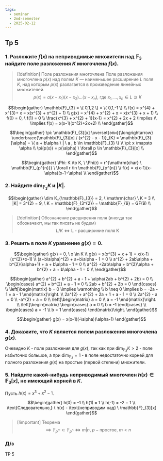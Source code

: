 ```yaml
---
tags:
  - seminar
  - 2nd-semester
  - 2025-02-12
---
```

## Тр 5

### 1. Разложите $f(x)$ на неприводимые множители над $\mathbb{F}_{3}$ найдите поле разложения $K$ многочлена $f(x)$.

> [!definition] Поле разложения многочлена
> Поле разложения многочлена $p(x)$ над полем $K$ — наименьшее расширение $L$ поля $K$, над которым $p(x)$ разлагается в произведение линейных множителей.
> $$p(x) = a(x-x_{1})(x-x_{2})\dots(x-x_{n}), \ \text{где} \ x_{1},\dots,x_{n} \in L \supseteq K$$

$$\begin{gather}
\mathbb{F}_{3} = \{ 0,1,2 \} = \{ 0,1,-1 \} \\
f(x) = x^{4} + x^{3}+ x = x(x^{3} + x^{2} + 1) \\
g(x) = x^{4} + x^{2} + x = x(x^{3} + x + 1) \\ 
f(0) = 0, \ f(1) = 0 \\
\frac{x^{3} + x^{2} + 1}{x-1} = x^{2} + 2x + 2 \implies \\
\implies f(x) = x(x-1)(x^{2}+2x+2) \\
\end{gather}$$

$$\begin{gather}
\pi: \mathbb{F}_{3}[x] \overset{эпи}{\longrightarrow} \underbrace{\mathbb{F}_{3}[x] / (x^{2} - x - 1)}_{K} = \mathbb{F}_{3}[\alpha] = \{ a + b\alpha \ | \ a , b \in \mathbb{F}_{3} \} \\
\pi: x \mapsto \alpha \\
\pi(p(x)) = p(\alpha) \ \forall p \in \mathbb{F}_{3}[x] \\
\end{gather}$$

$$\begin{gather}
\Phi: K \to K, \ \Phi(r) = r^{\mathrm{char} \ \mathbb{F}_{p^{n}}} \ \forall r \in \mathbb{F}_{p^{n}} \\
f(x) = x(x-1)(x-\alpha)(x-1+\alpha) \\
\end{gather}$$

### 2. Найдите $\dim_{\mathbb{F}_{3}} K$ и $|K|$.

$$\begin{gather}
\dim K_{\mathbb{F}_{3}} = 2, \ \mathrm{char} \ K = 3 \\
|K| = 3^{2} = 9, \ K = \mathbb{F}_{3^{2}} = \mathbb{F}_{9} = GF(9) \\
\end{gather}$$

> [!definition] Обозначение расширения поля (иногда так обозначают, мы так писать не будем)
> $$L / K \iff \text{L - расшириние поля K}$$

### 3. Решить в поле $K$ уравнение $g(x) = 0$.

$$\begin{gather}
g(x) = 0, \ x \in K \\
g(x) = x(x^{3} + x + 1) = x(x-1)(x^{2}+x-1) \\
(a+b\alpha)^{2} + a+b\alpha - 1 = 0 \\
a^{2} + 2ab\alpha + b^{2}(\alpha+1) + a + b\alpha - 1 = 0 \\
a^{2} +2ab\alpha + b^{2}\alpha + b^{2} + a + b\alpha - 1 = 0 \\
\end{gather}$$

$$\begin{gather}
a^{2} + b^{2} + a - 1 + \alpha(2ab + b^{2} + 2b) = 0 \\
\begin{cases}
a^{2} + b^{2} + a - 1 = 0 \\
2ab + b^{2} + 2b = 0
\end{cases} \\
\left[\begin{matrix}
b = 0 \implies \varnothing \\
b \neq 0 \implies b = -2a - 1 = a - 1 
\end{matrix}\right. \\
2a^{2} + a^{2} + 2a + 1 + a - 1 = 0 \\
2a^{2} - a = 0 \\
-a^{2} + a = 0 \\
\left[\begin{matrix}
a = 0 \\
a = -1
\end{matrix}\right. \\
\left[\begin{matrix}
\begin{cases}
a = 0 \\
b = -1
\end{cases} \\
\begin{cases}
a = -1 \\
b = 1
\end{cases}
\end{matrix}\right.
\end{gather}$$

$$\begin{gather}
g(x) = x(x-1)(-\alpha)(\alpha-1)
\end{gather}$$

### 4. Докажите, что $K$ является полем разложения многочлена $g(x)$.

Очевидно $K$ - поле разложения для $g(x)$, так как при $\dim_{\mathbb{F}_{3}} K > 2$ - поле избыточно большое, а при $\dim_{\mathbb{F}_{3}} = 1$ - в поле недостаточно корней для полного разложения $g(x)$ на простые (первой степени) множители.

### 5. Найдите какой-нибудь неприводимый многочлен $h(x) \in \mathbb{F}_{3}[x]$, не имеющий корней в $K$.

Пусть $h(x) = x^{3} + x^{2} - 1$.

$$\begin{gather}
h(0) = -1 \\
h(1) = 1 \\
h(-1) = -2 = 1 \\
\text{Следовательно,} \ h(x) - \text{неприводим над} \ \mathbb{F}_{3}[x]
\end{gather}$$


> [!important] Теорема
> $$
> \implies \mathbb{F}_{p^{m}} \subset \mathbb{F}_{p^{n}} \iff m|n, \ p - \text{простое}, \ m < n$$

### Д/з

ТР 5